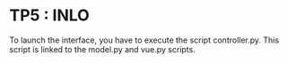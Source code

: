 # TP5 : INLO

To launch the interface, you have to execute the script controller.py. 
This script is linked to the model.py and vue.py scripts.
